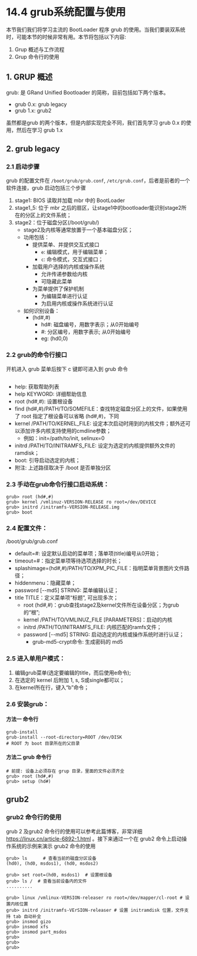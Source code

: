 # 14.4 grub系统配置与使用
本节我们我们将学习主流的 BootLoader 程序 grub 的使用。当我们要装双系统时，可能本节的时候非常有用。本节将包括以下内容:
1. Grup 概述与工作流程
2. Grup 命令行的使用

## 1. GRUP 概述
grub: 是 GRand Unified Bootloader 的简称，目前包括如下两个版本。
- grub 0.x: grub legacy
- grub 1.x: grub2

虽然都是grub 的两个版本，但是内部实现完全不同，我们首先学习 grub 0.x 的使用，然后在学习 grub 1.x

## 2. grub legacy
### 2.1 启动步骤
grub 的配置文件在 `/boot/grub/grub.conf`, `/etc/grub.conf`，后者是前者的一个软件连接，grub 启动包括三个步骤
1. stage1: BIOS 读取并加载 mbr 中的 BootLoader
2. stage1_5: 位于 mbr 之后的扇区，让stage1中的bootloader能识别stage2所在的分区上的文件系统；
3. stage2：位于磁盘分区(/boot/grub/)
    - stage2及内核等通常放置于一个基本磁盘分区；
    - 功用包括：
        - 提供菜单、并提供交互式接口
            - `e`: 编辑模式，用于编辑菜单；
            - `c`: 命令模式，交互式接口；
        - 加载用户选择的内核或操作系统
            - 允许传递参数给内核
            - 可隐藏此菜单
        - 为菜单提供了保护机制
            - 为编辑菜单进行认证
            - 为启用内核或操作系统进行认证
    - 如何识别设备：
        - (hd\#,\#)
            - hd\#: 磁盘编号，用数字表示；从0开始编号
            - \#: 分区编号，用数字表示; 从0开始编号
            - eg: (hd0,0)

### 2.2 grub的命令行接口
开机进入 grub 菜单后按下 c 键即可进入到 grub 命令
```

```
- help: 获取帮助列表
- help KEYWORD: 详细帮助信息
- root (hd\#,\#): 设置根设备
- find (hd\#,\#)/PATH/TO/SOMEFILE：查找特定磁盘分区上的文件，如果使用了 root 指定了根设备可以省略 (hd\#,\#)，下同
- kernel /PATH/TO/KERNEL_FILE: 设定本次启动时用到的内核文件；额外还可以添加许多内核支持使用的cmdline参数；
    - 例如：init=/path/to/init, selinux=0
- initrd /PATH/TO/INITRAMFS_FILE: 设定为选定的内核提供额外文件的ramdisk；
- boot: 引导启动选定的内核；
- 附注: 上述路径取决于 /boot 是否单独分区

### 2.3 手动在grub命令行接口启动系统：
```
grub> root (hd#,#)
grub> kernel /vmlinuz-VERSION-RELEASE ro root=/dev/DEVICE 
grub> initrd /initramfs-VERSION-RELEASE.img
grub> boot
```

### 2.4 配置文件：
/boot/grub/grub.conf
- default=#: 设定默认启动的菜单项；落单项(title)编号从0开始；
- timeout=#：指定菜单项等待选项选择的时长；
- splashimage=(hd#,#)/PATH/TO/XPM_PIC_FILE：指明菜单背景图片文件路径；
- hiddenmenu：隐藏菜单；
- password [--md5] STRING: 菜单编辑认证；
- title TITLE：定义菜单项“标题”, 可出现多次；
    - root (hd#,#)：grub查找stage2及kernel文件所在设备分区；为grub的“根”; 
    - kernel /PATH/TO/VMLINUZ_FILE [PARAMETERS]：启动的内核
    - initrd /PATH/TO/INITRAMFS_FILE: 内核匹配的ramfs文件；
    - password [--md5] STRING: 启动选定的内核或操作系统时进行认证；
        - grub-md5-crypt命令: 生成密码的 md5 

### 2.5 进入单用户模式：
1. 编辑grub菜单(选定要编辑的title，而后使用e命令); 
2. 在选定的 kernel 后附加 1, s, S或single都可以；
3. 在kernel所在行，键入“b”命令；

### 2.6 安装grub：
#### 方法一 命令行
```
grub-install
grub-install --root-directory=ROOT /dev/DISK
# ROOT 为 boot 目录所在的父目录
```

#### 方法二 grub 命令行
```
# 前提: 设备上必须存在 grup 目录，里面的文件必须齐全
grub> root (hd#,#)
grub> setup (hd#)
```


## grub2
### grub2 命令行的使用
grub 2 及grub2 命令行的使用可以参考此篇博客，非常详细 https://linux.cn/article-6892-1.html 。接下来通过一个在 grub2 命令上启动操作系统的示例来演示 grub2 命令的使用
```
grub> ls      # 查看当前的磁盘分区设备
(hd0), (hd0, msdos1), (hd0, msdos2)

grub> set root=(hd0, msdos1)  # 设置根设备
grub> ls /  # 查看当前设备内的文件
..........

grub> linux /vmlinux-VERSION-releaser ro root=/dev/mapper/cl-root # 设置内核位置
grub> initrd /initramfs-VErSION-releaser # 设置 initramdisk 位置，文件支持 tab 自动补全
grub> insmod gizo
grub> insmod xfs
grub> insmod part_msdos
grub>
grub>
grub>

```